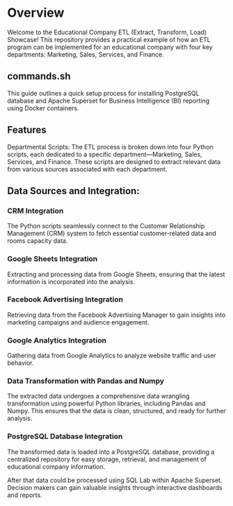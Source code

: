 # Overview
Welcome to the Educational Company ETL (Extract, Transform, Load) Showcase! This repository provides a practical example of how an ETL program can be implemented for an educational company with four key departments: Marketing, Sales, Services, and Finance.

## commands.sh

This guide outlines a quick setup process for installing PostgreSQL database and Apache Superset for Business Intelligence (BI) reporting using Docker containers.

## Features
Departmental Scripts: The ETL process is broken down into four Python scripts, each dedicated to a specific department—Marketing, Sales, Services, and Finance. These scripts are designed to extract relevant data from various sources associated with each department.

## Data Sources and Integration:

### CRM Integration
The Python scripts seamlessly connect to the Customer Relationship Management (CRM) system to fetch essential customer-related data and rooms capacity data.

### Google Sheets Integration
Extracting and processing data from Google Sheets, ensuring that the latest information is incorporated into the analysis.

### Facebook Advertising Integration
Retrieving data from the Facebook Advertising Manager to gain insights into marketing campaigns and audience engagement.

### Google Analytics Integration
Gathering data from Google Analytics to analyze website traffic and user behavior.

### Data Transformation with Pandas and Numpy
The extracted data undergoes a comprehensive data wrangling transformation using powerful Python libraries, including Pandas and Numpy. This ensures that the data is clean, structured, and ready for further analysis.

### PostgreSQL Database Integration
The transformed data is loaded into a PostgreSQL database, providing a centralized repository for easy storage, retrieval, and management of educational company information.

After that data could be processed using SQL Lab within Apache Superset. Decision makers can gain valuable insights through interactive dashboards and reports.